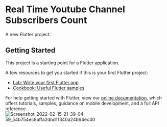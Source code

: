 # Real Time Youtube Channel Subscribers Count

A new Flutter project.

## Getting Started

This project is a starting point for a Flutter application.

A few resources to get you started if this is your first Flutter project:

- [Lab: Write your first Flutter app](https://flutter.dev/docs/get-started/codelab)
- [Cookbook: Useful Flutter samples](https://flutter.dev/docs/cookbook)

For help getting started with Flutter, view our
[online documentation](https://flutter.dev/docs), which offers tutorials,
samples, guidance on mobile development, and a full API reference.
![Screenshot_2022-02-15-21-39-04-59_54b754ec8affa2dbd11340a24b64ec40](https://user-images.githubusercontent.com/54945131/154102474-b45c4c5a-8d47-46e3-a90d-ae8fdea99d37.jpg)
